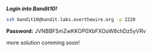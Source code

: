 ***Login into Bandit10!***
```bash
ssh bandit10@bandit.labs.overthewire.org -p 2220
```
**Password:** JVNBBFSmZwKKOP0XbFXOoW8chDz5yVRv


more solution comming soon!